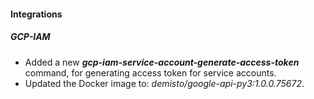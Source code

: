 
#### Integrations

##### GCP-IAM

- Added a new ***gcp-iam-service-account-generate-access-token*** command, for generating access token for service accounts.
- Updated the Docker image to: *demisto/google-api-py3:1.0.0.75672*.

